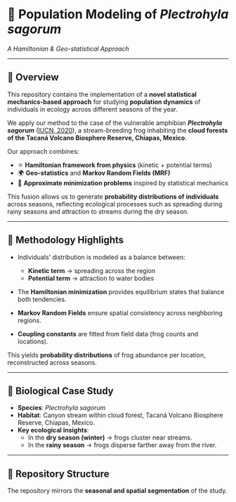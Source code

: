 # 🐸 Population Modeling of *Plectrohyla sagorum*  
*A Hamiltonian & Geo-statistical Approach*

---

## 📖 Overview

This repository contains the implementation of a **novel statistical mechanics-based approach** for studying **population dynamics** of individuals in ecology across different seasons of the year.  

We apply our method to the case of the vulnerable amphibian **_Plectrohyla sagorum_** ([IUCN, 2020](https://www.iucnredlist.org/species/55853/54352590)), a stream-breeding frog inhabiting the **cloud forests of the Tacaná Volcano Biosphere Reserve, Chiapas, Mexico**.

Our approach combines:

- ⚛️ **Hamiltonian framework from physics** (kinetic + potential terms)  
- 🌍 **Geo-statistics** and **Markov Random Fields (MRF)**  
- 🧮 **Approximate minimization problems** inspired by statistical mechanics  

This fusion allows us to generate **probability distributions of individuals** across seasons, reflecting ecological processes such as spreading during rainy seasons and attraction to streams during the dry season.  

---

## 🧪 Methodology Highlights

- Individuals’ distribution is modeled as a balance between:
  - **Kinetic term** → spreading across the region  
  - **Potential term** → attraction to water bodies  

- The **Hamiltonian minimization** provides equilibrium states that balance both tendencies.  
- **Markov Random Fields** ensure spatial consistency across neighboring regions.  
- **Coupling constants** are fitted from field data (frog counts and locations).  

This yields **probability distributions** of frog abundance per location, reconstructed across seasons.  

---

## 🐸 Biological Case Study  

- **Species**: *Plectrohyla sagorum*  
- **Habitat**: Canyon stream within cloud forest, Tacaná Volcano Biosphere Reserve, Chiapas, Mexico.  
- **Key ecological insights**:  
  - In the **dry season (winter)** → frogs cluster near streams.  
  - In the **rainy season** → frogs disperse farther away from the river.  

---

## 📂 Repository Structure  

The repository mirrors the **seasonal and spatial segmentation** of the study.  

